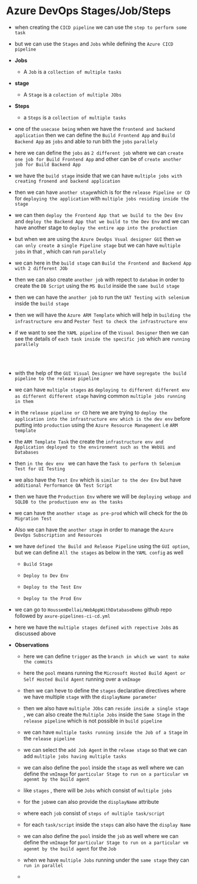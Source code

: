 # Azure DevOps Stages/Job/Steps

- when creating the `CICD pipeline` we can use the `step to perform some task`

- but we can use the `Stages` and `Jobs` while defining the `Azure CICD pipeline`

-  **Jobs**
   
   - A `Job` is a `collection of multiple tasks` 

- **stage**   
   
   - A `Stage` is a `colection of multiple JObs`
   
- **Steps** 
  
  - a `Steps` is a `collection of multiple tasks`    


- one of the `usecase being` when we have the `frontend and backend application` then we can define the `Build Frontend App` and `Build Backend App` as `jobs` and able to run bith the `jobs` `parallely`

- here we can define the `jobs` as `2 different job` where we can `create one job for Build Frontend App` and other can be of `create another job for Build Backend App`

- we have the `build stage` inside that we can  have `multiple jobs with creating fronend and backend application`

- then we can have `another stage`which is for the `release Pipeline or CD` for `deploying the application` with `multiple jobs residing inside the stage`

- we can then `deploy the Frontend App that we build to the Dev Env` and `deploy the Backend App that we build to the Dev Env` and we can have another stage to `deploy the entire app into the production`

- but when we are using the `Azure DevOps Vsual designer GUI` then `we can only create `a `single Pipeline stage` but we can have `multiple jobs` in that , which can run `parallely`

-  we can here in the `build stage` can `Build the Frontend and Backend App with 2 different JOb`

- then we can also create `another job` with repect to `databae` in order to create the `DB Script` using the `MS Build` inside the `same build stage`

- then we can have the `another job` to run the `UAT Testing with selenium` inside the `build stage`

- then we will have the `Azure ARM Template` which will help in `building the infrastructure env` and `Pester Test to check the infrastructure env`

- if we want to see the  `YAML pipeline` of the `Visual Designer` then we can see the details of `each task inside the specific job` which are `running parallely`

<br/><br/>

- with the help of the `GUI Visual Designer` we have `segregate the build pipeline to the release pipeline `  

- we can have `multiple stages` as `deploying to different different env as different different stage` having common `multiple jobs running in them`

-  in the `release pipeline or CD` here we are trying to  `deploy the application into the infrastructure env which is the dev env` before putting into `production` using the `Azure Resource Management` i.e `ARM template`

- the `ARM Template Task` the create the `infrastructure env and Application deployed to the environment such as the WebUi and Databases `

- then `in the dev env ` we can have the `Task to perform th Selenium Test for UI Testing`

- we also have the `Test Env` which is `similar to the dev Env` but have `additional Performance QA Test Script`

- then we have the `Production Env` where we will be `deploying webapp and SQLDB to the productiuon env as the tasks`      

-  we can have the `another stage as pre-prod` which will check for the `Db Migration Test`

- Also we can have the `another stage` in order to manage the `Azure DevOps Subscription and Resources `

-  we have `defined the Build and Release Pipeline` using the `GUI option`, but we can define `All the stages` as below in the `YAML config` as well 
   
   - `Build Stage`
   
   - `Deploy to Dev Env`
   
   - `Deploy to the Test Env`
   
   - `Deploy to the Prod Env`        

- we can go to `HoussemDellai/WebAppWithDatabaseDemo` github repo followed by `axure-pipelines-ci-cd.yml`

- here we have the `multiple stages defined with repective Jobs` as discussed above 


- **Observations**
  
  - here we can define `trigger` as the `branch in which we want to make the commits`
  
  - here the `pool` means running the `Microsoft Hosted Build Agent or Self Hosted Build Agent` running over a `vmImage`
  
  - then we can heve to  define the `stages` declarative directives  where we have multiple `stage` with the `displayName parameter`
  
  - then we also have `multiple JObs` can `reside inside a single stage` , we can also create the `Multiple Jobs` inside the `Same Stage` in the `release pipeline` which is not possible  in `build pipeline`
  
  - we can have `multiple tasks running inside the Job of a Stage` in the `release pipeline`
  
  - we can select the `add Job Agent` in the `releae stage` so that we can add `multiple jobs having multiple tasks`  
  
  - we can also define the `pool` inside the `stage` as well where we can define the `vmImage` for `particular Stage to run on a particular vm agenmt by the build agent`
  
  - like `stages` , there will  be `Jobs` which consist of `multiple jobs`

  - for the `job`we can also provide the `displayName` attribute  
  
  - where each `job` consist of `steps of multiple task/script`
  
  - for each `task/script` inside the `steps` can also have the `display Name`
  
  - we can also define the `pool` inside the `job` as well where we can define the `vmImage` for `particular Stage to run on a particular vm agenmt by the build agent` for the `Job`
  
  - when we have `multiple Jobs` running under the `same stage` they can `run in parallel`
  
  -   


  
   